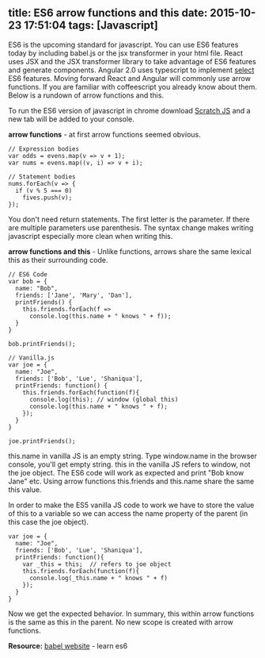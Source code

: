 title: ES6 arrow functions and this
date: 2015-10-23 17:51:04
tags: [Javascript]
---

ES6 is the upcoming standard for javascript. You can use ES6 features today by including babel.js or the jsx transformer in your html file. React uses JSX and the JSX transformer library to take advantage of ES6 features and generate components. Angular 2.0 uses typescript to implement [select](http://stackoverflow.com/a/22386542/2031033) ES6 features. Moving forward React and Angular will commonly use arrow functions. If you are familiar with coffeescript you already know about them. Below is a rundown of arrow functions and this.

<!-- more -->

To run the ES6 version of javascript in chrome download [Scratch JS](https://chrome.google.com/webstore/detail/scratch-js/alploljligeomonipppgaahpkenfnfkn?hl=en-US) and a new tab will be added to your console.

<b>arrow functions</b> - at first arrow functions seemed obvious.
```
// Expression bodies
var odds = evens.map(v => v + 1);
var nums = evens.map((v, i) => v + i);

// Statement bodies
nums.forEach(v => {
  if (v % 5 === 0)
    fives.push(v);
});
```
You don't need return statements. The first letter is the parameter. If there are multiple parameters use parenthesis. The syntax change makes writing javascript especially more clean when writing this. 

<b>arrow functions and this</b> - Unlike functions, arrows share the same lexical this as their surrounding code.

```
// ES6 Code
var bob = {
  name: "Bob",
  friends: ['Jane', 'Mary', 'Dan'],
  printFriends() {
    this.friends.forEach(f =>
      console.log(this.name + " knows " + f));
  }
}

bob.printFriends();

// Vanilla.js
var joe = {
  name: "Joe",
  friends: ['Bob', 'Lue', 'Shaniqua'],
  printFriends: function() {
    this.friends.forEach(function(f){
      console.log(this); // window (global this)
      console.log(this.name + " knows " + f);
    });
  }
}

joe.printFriends();
```

this.name in vanilla JS is an empty string. Type window.name in the browser console, you'll get empty string. this in the vanilla JS refers to window, not the joe object. The ES6 code will work as expected and print "Bob know Jane" etc. Using arrow functions this.friends and this.name share the same this value.

In order to make the ES5 vanilla JS code to work we have to store the value of this to a variable so we can access the name property of the parent (in this case the joe object).
```
var joe = {
  name: "Joe",
  friends: ['Bob', 'Lue', 'Shaniqua'],
  printFriends: function(){
    var _this = this;  // refers to joe object
    this.friends.forEach(function(f){
      console.log(_this.name + " knows " + f)
    });
  }
}
```

Now we get the expected behavior. In summary, this within arrow functions is the same as this in the parent. No new scope is created with arrow functions.

<b>Resource:</b>
[babel website](https://babeljs.io/docs/learn-es6/) -  learn es6